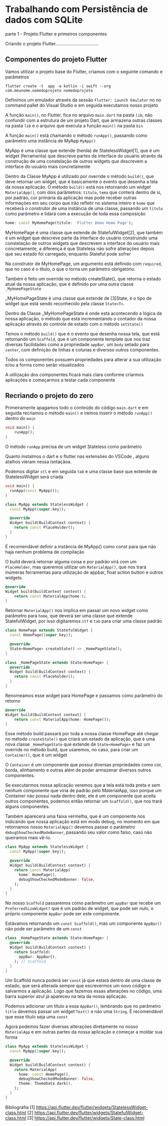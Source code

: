 # Trabalhando com Persistência de dados com SQLite

parte 1 - Projeto Flutter e primeiros componentes

Criando o projeto Flutter..................................





## Componentes do projeto Flutter

Vamos utilizar o projeto base do Flutter, criamos com o seguinte comando e parâmetros

`flutter create -t  app -a kotlin -i swift --org com.meunome.nomedoprojeto nomedoprojeto`

Definimos um emulador através da sessão `Flutter: Launch Emulator` no no command pallet do Visual Studio e em seguida executamos nosso projeto

A função `main()`, no Flutter, fica no arquivo `main.dart` na pasta `lib`, não confundir com a estrutura de um projeto Dart, que armazena outras classes na pasta `lib` e o arquivo que executa a função `main()` na pasta `bin`

A função `main()` está chamando o método `runApp()`, passando como parâmetro uma instância de MyApp `MyApp()`

MyApp é uma classe que extende (herda) de StatelessWidget[1], que é um widget (ferramenta) que descreve partes da interface do usuário através da construção de uma constelação de outros widgets que descrevem a interface do usuário mais concretamente

Dentro da Classe MyApp é utilizado por override o método `build()`, que deve retornar um widget, que é basicamente o evento que desenha a tela da nossa aplicação. O método `build()` está nos retornando um widget `MaterialApp()`, com dois parâmetros: `título`, `tema` que conterá dentro de si, por padrão, cor primária da aplicação mas pode receber outras informações em seu corpo que irão refletir no sistema inteiro e `home` que receberá o construtor de uma instância de uma classe, passando um `título` como parâmetro e lidará com a execução de toda essa composição

```dart
home: const MyHomePage(titule: 'Flutter Demo Home Page');
```

MyHomePage é uma classe que extende de StatefulWidget[2], que também é um widget que descreve parte da interface do usuário construindo uma constelação de outros widgets que descrevem a interface do usuário mais concretamente, a diferença é que Stateless não sofre alterações depois que seu estado foi carregado, enquanto Stateful pode sofrer

Na construtor de MyHomePage, um argumento está definido com `required`, que no caso é o título, o que o torna um parâmetro obrigatório.

Também é feito um override no método createState(), que retorna o estado atual da nossa aplicação, que é definido por uma outra classe `_MyHomePageState`

_MyHomePageState é uma classe que extende de [3]State<MyHomePage>, <MyHomePage> é o tipo de widget que está sendo reconhecido pela classe `State<T>`.

Dentro da Classe _MyHomePageState é onde está acontecendo a lógica da nossa aplicação, o método que está incrementando o contador da nossa aplicação através do controle de estado com o método `setState()`

Temos o método `build()` que é o evento que desenha nossa tela, que está retornando um `Scaffold`, que é um componente template que nos traz diversas facilidades como a propriedade `appBar`, um `body` setado para `center`, com definição de linhas e colunas e diversos outros componentes. 

Todos os componentes possuem propriedades para alterar a sua utilização e/ou a forma como serão visualizados

A utilização dos componentes ficará mais clara conforme criarmos aplicações e começarmos a testar cada componente
 


## Recriando o projeto do zero

Primeiramente apagamos todo o conteúdo do código `main.dart` e em seguida recriamos o método `main()` e iremos inserir o método `runApp()` dentro do `main`

```dart
void main() {
    runApp();
}
```
O método `runApp` precisa de um widget Stateless como parâmetro

Quanto instalmos o dart e o flutter nas extensões do VSCode
, alguns atalhos vieram nessa isntaçãoa.

Podemos digitar `stl` e em seguida `tab` e uma classe base que extende de StatelessWidget será criada

```dart
void main() {
  runApp(const MyApp());
}

class MyApp extends StatelessWidget {
  const MyApp({super.key});

  @override
  Widget build(BuildContext context) {
    return const PlaceHolder();
  }
}
```

É recomendável definir a instância de MyApp() como const para que não haja nenhum problema de compilação

O build deverá retornar alguma coisa e por padrão virá com um `PlaceHolder`, mas queremos utilizar um `MaterialApp()`, que nos trará inúmeras ferramentas para utilização de appbar, float action button e outros widgets.

```dart
@override
Widget build(BuildContext context) {
    return const MaterialApp(home:);
}
```

Retornar `MaterialApp()` nos implica em passar um novo widget como parâmetro para `home`, que deverá ser uma classe que extende StatefulWidget, por isso digitaremos `stf` e `tab` para criar uma classe padrão

```dart
class HomePage extends StatefulWidget {
  const HomePage({super.key});

  @override
  State<HomePage> createState() => _HomePageState();
}

class _HomePageState extends State<HomePage> {
  @override
  Widget build(BuildContext context) {
    return const Placeholder();
  }
}
```

Renomeamos esse widget para HomePage e passamos como parâmetro do retorno

```dart
@override
Widget build(BuildContext context) {
    return const MaterialApp(home: HomePage());
}
```

Esse método build passará por toda a nossa classe HomePage até chegar no método `createState()` que criará um estado da aplicação, que é uma nova classe `_HomePageState` que extende de `State<HomePage>` e faz um override no método build, que usaremos, no caso, para criar um `Container()`, que é um widget

O `Container` é um componente que possui diversas propriedades como cor, borda, alinhamento e outras além de poder armazenar diversos outros componentes.

Se executarmos nossa aplicação veremos que a tela está toda preta e sem nenhum componente que viria de padrão pelo MaterialApp, isso porque um Container não possui nada dentro dele, ele é um componente que aceita outros componentes, podemos então retornar um `Scaffold()`, que nos trará alguns componentes.

Também aparecerá uma faixa vermelha, que é um componente nos indicando que nossa aplicação está em modo debug, no momento em que retornamos nosso `MaterialApp()` devemos passar o parâmetro `debugShowCheckedModeBanner`, passando seu valor como falso, caso não queiramos mais vê-lo.

```dart
class MyApp extends StatelessWidget {
  const MyApp({super.key});

  @override
  Widget build(BuildContext context) {
    return const MaterialApp(
      home: HomePage(),
      debugShowCheckedModeBanner: false,
    );
  }
}
```

No nosso `Scaffold` passaremos como parâmetro um `appBar` que recebe um `PreferredSizeWidget?` que é um padrão de widget, que pode ser nulo, o próprio componente `AppBar` pode ser este componente.

Estávamos retornando um `const Scaffold()`, mas um componente `AppBar()` não pode ser parâmetro de um `const`

```dart
class _HomePageState extends State<HomePage> {
  @override
  Widget build(BuildContext context) {
    return Scaffold(
      appBar: AppBar(),
    ); // Scaffold
  }
}
```

Um Scaffold nunca poderá ser `const` já que estará dentro de uma classe de estado, que será alterada sempre que escrevermos um novo código e salvarmos a aplicação. Logo que fazemos essas alterações no código, uma barra superior azul já apareceu na tela da nossa aplicação.

Podemos adicionar um título a essa `AppBar()`, lembrando que no parâmetro `title` devemos passar um widget `Text()` e não uma `String`. É recomendável que esse título seja uma `const`

Agora podemos fazer diversas alterações diretamente no nosso `MaterialApp` e em outras partes da nossa aplicação e começar a moldar sua forma

```dart
class MyApp extends StatelessWidget {
  const MyApp({super.key});

  @override
  Widget build(BuildContext context) {
    return MaterialApp(
      home: const HomePage(),
      debugShowCheckedModeBanner: false,
      theme: ThemeData.dark(),
    );
  }
}
```






Bibliografia 
[1] https://api.flutter.dev/flutter/widgets/StatelessWidget-class.html
[2] https://api.flutter.dev/flutter/widgets/StatefulWidget-class.html
[3] https://api.flutter.dev/flutter/widgets/State-class.html